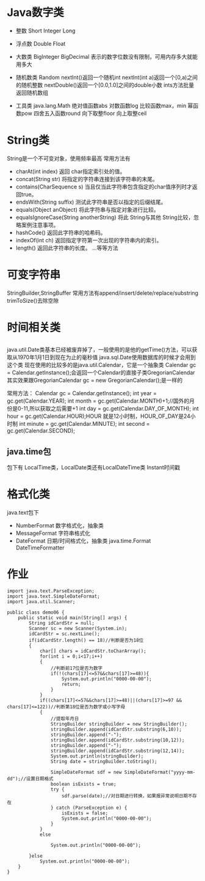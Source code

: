 # Java数字类
* 整数 Short Integer Long

* 浮点数 Double Float

* 大数类 BigInteger BigDecimal 表示的数字位数没有限制，可用内存多大就能用多大

* 随机数类 Random
nextInt()返回一个随机int
nextInt(int a)返回一个[0,a)之间的随机整数
nextDouble()返回一个[0.0,1.0]之间的double小数
ints方法批量返回随机数组

* 工具类 java.lang.Math
绝对值函数abs
对数函数log
比较函数max，min
幂函数pow
四舍五入函数round
向下取整floor
向上取整ceil

# String类
String是一个不可变对象，使用频率最高
常用方法有
* charAt(int index) 
返回 char指定索引处的值。 
* concat(String str) 
将指定的字符串连接到该字符串的末尾。 
* contains(CharSequence s) 
当且仅当此字符串包含指定的char值序列时才返回true。 
* endsWith(String suffix) 
测试此字符串是否以指定的后缀结尾。
* equals(Object anObject) 
将此字符串与指定对象进行比较。 
* equalsIgnoreCase(String anotherString) 
将此 String与其他 String比较，忽略案例注意事项。 
* hashCode() 
返回此字符串的哈希码。 
* indexOf(int ch) 
返回指定字符第一次出现的字符串内的索引。 
* length() 
返回此字符串的长度。 
...等等方法

# 可变字符串
StringBuilder,StringBuffer
常用方法有append/insert/delete/replace/substring
trimToSize()去除空隙

# 时间相关类
## 
java.util.Date类基本已经被废弃掉了，一般使用的是他的getTime()方法，可以获取从1970年1月1日到现在为止的毫秒值
java.sql.Date使用数据库的时候才会用到这个类
现在使用的比较多的是java.util.Calendar，它是一个抽象类
Calendar gc = Calendar.getInstance();会返回一个Calendar的直接子类GregorianCalendar
其实效果跟GregorianCalendar gc = new GregorianCalendar();是一样的

常用方法：
Calendar gc = Calendar.getInstance();
        int year = gc.get(Calendar.YEAR);
        int month = gc.get(Calendar.MONTH)+1;//国外的月份是0-11,所以获取之后需要+1
        int day = gc.get(Calendar.DAY_OF_MONTH);
        int hour = gc.get(Calendar.HOUR);HOUR 就是12小时制，HOUR_OF_DAY是24小时制
        int minute = gc.get(Calendar.MINUTE);
        int second = gc.get(Calendar.SECOND);

## java.time包
包下有
LocalTime类，LocalDate类还有LocalDateTime类
Instant时间戳

# 格式化类
java.text包下
* NumberFormat 数字格式化，抽象类
* MessageFormat 字符串格式化
* DateFormat 日期/时间格式化，抽象类
java.time.Format
DateTimeFormatter

# 作业
```
import java.text.ParseException;
import java.text.SimpleDateFormat;
import java.util.Scanner;

public class demo06 {
    public static void main(String[] args) {
        String idCardStr = null;
        Scanner sc = new Scanner(System.in);
        idCardStr = sc.nextLine();
        if(idCardStr.length() == 18)//判断是否为18位
        {
            char[] chars = idCardStr.toCharArray();
            for(int i = 0;i<17;i++)
            {
                //判断前17位是否为数字
                if(!(chars[17]<=57&&chars[17]>=48)){
                    System.out.println("0000-00-00");
                    return;
                }
            }
            if((chars[17]<=57&&chars[17]>=48)||(chars[17]>=97 && chars[17]<=122))//判断第18位是否为数字或小写字母
            {
                //提取年月日
                StringBuilder stringBuilder = new StringBuilder();
                stringBuilder.append(idCardStr.substring(6,10));
                stringBuilder.append("-");
                stringBuilder.append(idCardStr.substring(10,12));
                stringBuilder.append("-");
                stringBuilder.append(idCardStr.substring(12,14));
                System.out.println(stringBuilder);
                String date = stringBuilder.toString();

                SimpleDateFormat sdf = new SimpleDateFormat("yyyy-mm-dd");//设置日期格式
                boolean isExists = true;
                try {
                    sdf.parse(date);//对日期进行转换，如果报异常说明日期不存在
                } catch (ParseException e) {
                    isExists = false;
                    System.out.println("0000-00-00");
                }
            }
            else

                System.out.println("0000-00-00");

        }else
            System.out.println("0000-00-00");
    }
}

```
